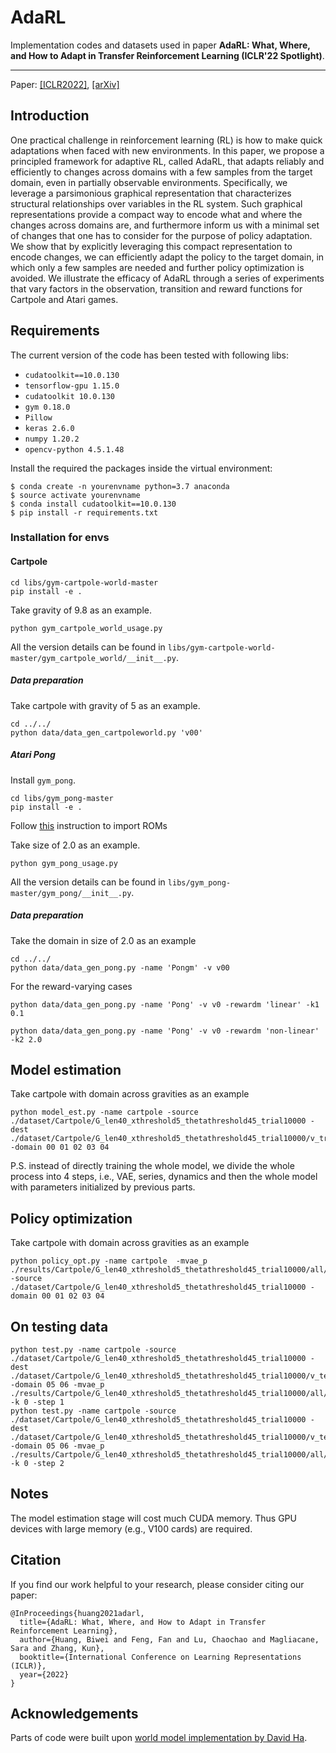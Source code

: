 # AdaRL

Implementation codes and datasets used in paper **AdaRL: What, Where, and How to Adapt in Transfer Reinforcement Learning (ICLR'22 Spotlight)**.

---
Paper:
[[ICLR2022]](https://openreview.net/pdf?id=8H5bpVwvt5),
[[arXiv]](https://arxiv.org/abs/2107.02729)



## Introduction

One practical challenge in reinforcement learning (RL) is how to make quick adaptations when faced with new environments. In this paper, we propose a principled framework for adaptive RL, called AdaRL, that adapts reliably and efficiently to changes across domains with a few samples from the target domain, even in partially observable environments. Specifically, we leverage a parsimonious graphical representation that characterizes structural relationships over variables in the RL system. Such graphical representations provide a compact way to encode what and where the changes across domains are, and furthermore inform us with a minimal set of changes that one has to consider for the purpose of policy adaptation. We show that by explicitly leveraging this compact representation to encode changes, we can efficiently adapt the policy to the target domain, in which only a few samples are needed and further policy optimization is avoided. We illustrate the efficacy of AdaRL through a series of experiments that vary factors in the observation, transition and reward functions for Cartpole and Atari games.


## Requirements
The current version of the code has been tested with following libs:
* `cudatoolkit==10.0.130`
* `tensorflow-gpu 1.15.0`
* `cudatoolkit 10.0.130`
* `gym 0.18.0`
* `Pillow`
* `keras 2.6.0`
* `numpy 1.20.2`
* `opencv-python 4.5.1.48`

Install the required the packages inside the virtual environment:
```
$ conda create -n yourenvname python=3.7 anaconda
$ source activate yourenvname
$ conda install cudatoolkit==10.0.130
$ pip install -r requirements.txt
```
### Installation for envs 
#### Cartpole
```
cd libs/gym-cartpole-world-master
pip install -e .
```
Take gravity of 9.8 as an example.
```
python gym_cartpole_world_usage.py
```
All the version details can be found in ```libs/gym-cartpole-world-master/gym_cartpole_world/__init__.py```.
##### Data preparation
Take cartpole with gravity of 5 as an example.
```
cd ../../
python data/data_gen_cartpoleworld.py 'v00' 
```
##### Atari Pong
Install ```gym_pong```.
  ```
  cd libs/gym_pong-master
  pip install -e .
  ```

Follow [this](https://github.com/openai/atari-py#roms) instruction to import ROMs

Take size of 2.0 as an example.
  ```
  python gym_pong_usage.py
  ```

  All the version details can be found in ```libs/gym_pong-master/gym_pong/__init__.py```.

##### Data preparation
Take the domain in size of 2.0 as an example
```
cd ../../
python data/data_gen_pong.py -name 'Pongm' -v v00
```
For the reward-varying cases
```
python data/data_gen_pong.py -name 'Pong' -v v0 -rewardm 'linear' -k1 0.1

python data/data_gen_pong.py -name 'Pong' -v v0 -rewardm 'non-linear' -k2 2.0
```
## Model estimation
Take cartpole with domain across gravities as an example
```
python model_est.py -name cartpole -source ./dataset/Cartpole/G_len40_xthreshold5_thetathreshold45_trial10000 -dest ./dataset/Cartpole/G_len40_xthreshold5_thetathreshold45_trial10000/v_train -domain 00 01 02 03 04
```
P.S. instead of directly training the whole model, we divide the whole process into 4 steps, i.e., VAE, series, dynamics and then the whole model with parameters initialized by previous parts.

## Policy optimization
Take cartpole with domain across gravities as an example
```
python policy_opt.py -name cartpole  -mvae_p ./results/Cartpole/G_len40_xthreshold5_thetathreshold45_trial10000/all/{TIME_NOW}/all.json -source ./dataset/Cartpole/G_len40_xthreshold5_thetathreshold45_trial10000 -domain 00 01 02 03 04
```

## On testing data 
```
python test.py -name cartpole -source ./dataset/Cartpole/G_len40_xthreshold5_thetathreshold45_trial10000 -dest ./dataset/Cartpole/G_len40_xthreshold5_thetathreshold45_trial10000/v_test -domain 05 06 -mvae_p ./results/Cartpole/G_len40_xthreshold5_thetathreshold45_trial10000/all/{TIME_NOW}/all.json -k 0 -step 1
python test.py -name cartpole -source ./dataset/Cartpole/G_len40_xthreshold5_thetathreshold45_trial10000 -dest ./dataset/Cartpole/G_len40_xthreshold5_thetathreshold45_trial10000/v_test -domain 05 06 -mvae_p ./results/Cartpole/G_len40_xthreshold5_thetathreshold45_trial10000/all/{TIME_NOW}/all.json -k 0 -step 2
```

## Notes
The model estimation stage will cost much CUDA memory. Thus GPU devices with large memory (e.g., V100 cards) are required. 

## Citation

If you find our work helpful to your research, please consider citing our paper:

```
@InProceedings{huang2021adarl,
  title={AdaRL: What, Where, and How to Adapt in Transfer Reinforcement Learning},
  author={Huang, Biwei and Feng, Fan and Lu, Chaochao and Magliacane, Sara and Zhang, Kun},
  booktitle={International Conference on Learning Representations (ICLR)},
  year={2022}
}
```

## Acknowledgements
Parts of code were built upon [world model implementation by David Ha](https://github.com/hardmaru/WorldModelsExperiments).
